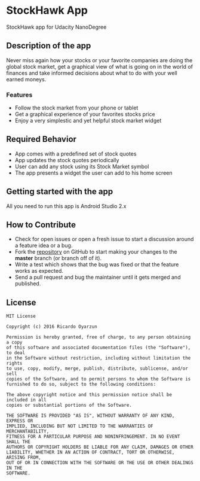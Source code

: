 # StockHawk App

StockHawk app for Udacity NanoDegree

## Description of the app

Never miss again how your stocks or your favorite companies are doing the global stock market, get a graphical view of what is going on in the world of finances and take informed decisions about what to do with your well earned moneys.

### Features

* Follow the stock market from your phone or tablet
* Get a graphical experience of your favorites stocks price
* Enjoy a very simplestic and yet helpful stock market widget

## Required Behavior

* App comes with a predefined set of stock quotes
* App updates the stock quotes periodically
* User can add any stock using its Stock Market symbol
* The app presents a widget the user can add to his home screen

## Getting started with the app

All you need to run this app is Android Studio 2.x

## How to Contribute

* Check for open issues or open a fresh issue to start a discussion around a feature idea or a bug.
* Fork the [repository](https://github.com/royarzun/StockHawk) on GitHub to start making your changes to the **master** branch (or branch off of it).
* Write a test which shows that the bug was fixed or that the feature works as expected.
* Send a pull request and bug the maintainer until it gets merged and published.

## License

    MIT License

    Copyright (c) 2016 Ricardo Oyarzun
    
    Permission is hereby granted, free of charge, to any person obtaining a copy
    of this software and associated documentation files (the "Software"), to deal
    in the Software without restriction, including without limitation the rights
    to use, copy, modify, merge, publish, distribute, sublicense, and/or sell
    copies of the Software, and to permit persons to whom the Software is
    furnished to do so, subject to the following conditions:
    
    The above copyright notice and this permission notice shall be included in all
    copies or substantial portions of the Software.
    
    THE SOFTWARE IS PROVIDED "AS IS", WITHOUT WARRANTY OF ANY KIND, EXPRESS OR
    IMPLIED, INCLUDING BUT NOT LIMITED TO THE WARRANTIES OF MERCHANTABILITY,
    FITNESS FOR A PARTICULAR PURPOSE AND NONINFRINGEMENT. IN NO EVENT SHALL THE
    AUTHORS OR COPYRIGHT HOLDERS BE LIABLE FOR ANY CLAIM, DAMAGES OR OTHER
    LIABILITY, WHETHER IN AN ACTION OF CONTRACT, TORT OR OTHERWISE, ARISING FROM,
    OUT OF OR IN CONNECTION WITH THE SOFTWARE OR THE USE OR OTHER DEALINGS IN THE
    SOFTWARE.
